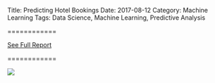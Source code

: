 Title: Predicting Hotel Bookings
Date: 2017-08-12
Category: Machine Learning
Tags: Data Science, Machine Learning, Predictive Analysis

============

[See Full Report]({filename}/images/hotel_bookings_full_report.pdf)

============


![]({filename}/images/Predicting_Hotel_Bookings_001.jpeg)